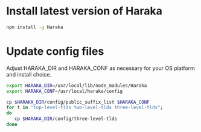 # Install latest version of Haraka

```sh
npm install -g Haraka
```

# Update config files
Adjust HARAKA_DIR and HARAKA_CONF as necessary for your OS platform and install choice.

```sh
export HARAKA_DIR=/usr/local/lib/node_modules/Haraka
export HARAKA_CONF=/usr/local/haraka/config

cp $HARAKA_DIR/config/public_suffix_list $HARAKA_CONF
for t in "top-level-tlds two-level-tlds three-level-tlds";
do
   cp $HARAKA_DIR/config/three-level-tlds
done
```